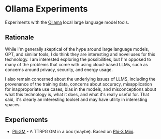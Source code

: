 # Ollama Experiments

Experiments with the [Ollama](https://olama.com) local large language model tools.

## Rationale

While I'm generally skeptical of the hype around large language models, GPT, and similar tools, I do think they are interesting and novel uses for this technology. I am interested exploring the possibilities, but I'm opposed to many of the problems that come with using cloud-based LLMs, such as concerns around privacy, security, and energy usage.

I also remain concerned about the underlying issues of LLMS, including the provenance of the training data, concerns about accuracy, misapplication for inapproporiate use cases, bias in the models, and misconceptions about what this technology is, what it does, and what it's really useful for. That said, it's clearly an interesting toolset and may have utility in interesting spaces.

## Experiements

- [PhiGM](PhiGM) - A TTRPG GM in a box (maybe). Based on [Phi-3 Mini](https://ollama.com/library/phi3).
